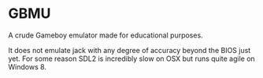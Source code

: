 GBMU
====

A crude Gameboy emulator made for educational purposes.

It does not emulate jack with any degree of accuracy beyond the BIOS just yet. For some reason SDL2 is incredibly slow on OSX but runs quite agile on Windows 8.
